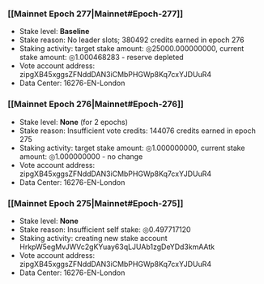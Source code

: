 ### [[Mainnet Epoch 277|Mainnet#Epoch-277]]
* Stake level: **Baseline**
* Stake reason: No leader slots; 380492 credits earned in epoch 276
* Staking activity: target stake amount: ◎25000.000000000, current stake amount: ◎1.000468283 - reserve depleted
* Vote account address: zipgXB45xggsZFNddDAN3iCMbPHGWp8Kq7cxYJDUuR4
* Data Center: 16276-EN-London
### [[Mainnet Epoch 276|Mainnet#Epoch-276]]
* Stake level: **None** (for 2 epochs)
* Stake reason: Insufficient vote credits: 144076 credits earned in epoch 275
* Staking activity: target stake amount: ◎1.000000000, current stake amount: ◎1.000000000 - no change
* Vote account address: zipgXB45xggsZFNddDAN3iCMbPHGWp8Kq7cxYJDUuR4
* Data Center: 16276-EN-London
### [[Mainnet Epoch 275|Mainnet#Epoch-275]]
* Stake level: **None**
* Stake reason: Insufficient self stake: ◎0.497717120
* Staking activity: creating new stake account HrkpW5egMvJWVc2gKYuay63qLJUAb1zgDeYDd3kmAAtk
* Vote account address: zipgXB45xggsZFNddDAN3iCMbPHGWp8Kq7cxYJDUuR4
* Data Center: 16276-EN-London